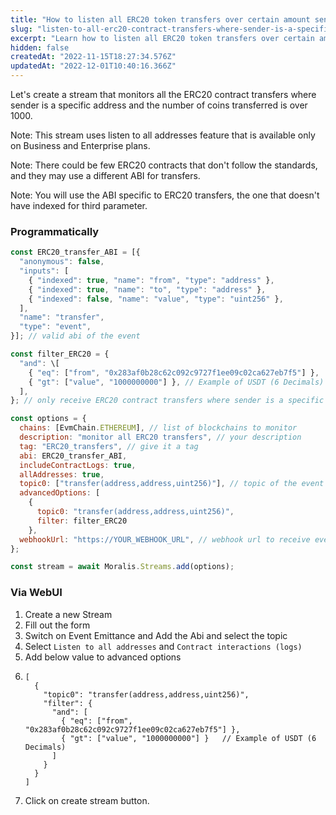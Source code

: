 ```yaml
---
title: "How to listen all ERC20 token transfers over certain amount sent by specific address"
slug: "listen-to-all-erc20-contract-transfers-where-sender-is-a-specific-address-and-number-of-coins-transferred-is-over-1000"
excerpt: "Learn how to listen all ERC20 token transfers over certain amount sent by specific address using Moralis Streams API."
hidden: false
createdAt: "2022-11-15T18:27:34.576Z"
updatedAt: "2022-12-01T10:40:16.366Z"
---
```

Let's create a stream that monitors all the ERC20 contract transfers where sender is a specific address and the number of coins transferred is over 1000.

Note: This stream uses listen to all addresses feature that is available only on Business and Enterprise plans.

Note: There could be few ERC20 contracts that don't follow the standards, and they may use a different ABI for transfers.

Note: You will use the ABI specific to ERC20 transfers, the one that doesn't have indexed for third parameter.

### Programmatically

```javascript
const ERC20_transfer_ABI = [{
  "anonymous": false,
  "inputs": [
    { "indexed": true, "name": "from", "type": "address" },
    { "indexed": true, "name": "to", "type": "address" },
    { "indexed": false, "name": "value", "type": "uint256" },
  ],
  "name": "transfer",
  "type": "event",
}]; // valid abi of the event

const filter_ERC20 = {  
  "and": \[  
    { "eq": ["from", "0x283af0b28c62c092c9727f1ee09c02ca627eb7f5"] },  
    { "gt": ["value", "1000000000"] }, // Example of USDT (6 Decimals) 
  ],  
}; // only receive ERC20 contract transfers where sender is a specific address and the number of coins transferred is over 1000

const options = {
  chains: [EvmChain.ETHEREUM], // list of blockchains to monitor
  description: "monitor all ERC20 transfers", // your description
  tag: "ERC20_transfers", // give it a tag
  abi: ERC20_transfer_ABI,
  includeContractLogs: true,
  allAddresses: true,
  topic0: ["transfer(address,address,uint256)"], // topic of the event
  advancedOptions: [
    {
      topic0: "transfer(address,address,uint256)",
      filter: filter_ERC20
    },
  webhookUrl: "https://YOUR_WEBHOOK_URL", // webhook url to receive events,
};

const stream = await Moralis.Streams.add(options);


```



### Via WebUI

1. Create a new Stream
2. Fill out the form
3. Switch on Event Emittance and Add the Abi and select the topic
4. Select `Listen to all addresses` and `Contract interactions (logs)`
5. Add below value to advanced options
6. ```
   [  
     {  
       "topic0": "transfer(address,address,uint256)",  
       "filter": {  
         "and": [  
           { "eq": ["from", "0x283af0b28c62c092c9727f1ee09c02ca627eb7f5"] },  
           { "gt": ["value", "1000000000"] }   // Example of USDT (6 Decimals) 
         ]  
       }  
     }  
   ]
   ```
7. Click on create stream button.
